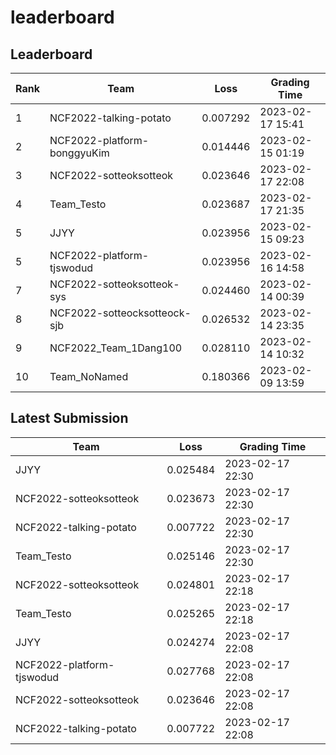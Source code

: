 
# leaderboard
## Leaderboard
|Rank|Team|Loss|Grading Time|
|----|----|----|------------|
|1|NCF2022-talking-potato|0.007292|2023-02-17 15:41|
|2|NCF2022-platform-bonggyuKim|0.014446|2023-02-15 01:19|
|3|NCF2022-sotteoksotteok|0.023646|2023-02-17 22:08|
|4|Team_Testo|0.023687|2023-02-17 21:35|
|5|JJYY|0.023956|2023-02-15 09:23|
|5|NCF2022-platform-tjswodud|0.023956|2023-02-16 14:58|
|7|NCF2022-sotteoksotteok-sys|0.024460|2023-02-14 00:39|
|8|NCF2022-sotteocksotteock-sjb|0.026532|2023-02-14 23:35|
|9|NCF2022_Team_1Dang100|0.028110|2023-02-14 10:32|
|10|Team_NoNamed|0.180366|2023-02-09 13:59|

## Latest Submission
|Team|Loss|Grading Time|
|----|----|------------|
|JJYY|0.025484|2023-02-17 22:30|
|NCF2022-sotteoksotteok|0.023673|2023-02-17 22:30|
|NCF2022-talking-potato|0.007722|2023-02-17 22:30|
|Team_Testo|0.025146|2023-02-17 22:30|
|NCF2022-sotteoksotteok|0.024801|2023-02-17 22:18|
|Team_Testo|0.025265|2023-02-17 22:18|
|JJYY|0.024274|2023-02-17 22:08|
|NCF2022-platform-tjswodud|0.027768|2023-02-17 22:08|
|NCF2022-sotteoksotteok|0.023646|2023-02-17 22:08|
|NCF2022-talking-potato|0.007722|2023-02-17 22:08|
